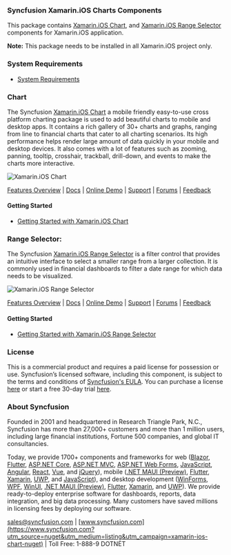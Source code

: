 ### Syncfusion Xamarin.iOS Charts Components
This package contains [Xamarin.iOS Chart](https://www.syncfusion.com/xamarin-ios-ui-controls/charts?utm_source=nuget&utm_medium=listing&utm_campaign=xamarin-ios-chart-nuget), and [Xamarin.iOS Range Selector](https://www.syncfusion.com/xamarin-ios-ui-controls/range-selector?utm_source=nuget&utm_medium=listing&utm_campaign=xamarin-ios-chart-nuget) components for Xamarin.iOS application.

**Note:** This package needs to be installed in all Xamarin.iOS project only.

### System Requirements

* [System Requirements](https://help.syncfusion.com/xamarin-ios/installation-and-upgrade/system-requirements?utm_source=nuget&utm_medium=listing&utm_campaign=xamarin-ios-chart-nuget)

### Chart

The Syncfusion [Xamarin.iOS Chart](https://www.syncfusion.com/xamarin-ios-ui-controls/charts?utm_source=nuget&utm_medium=listing&utm_campaign=xamarin-ios-chart-nuget) a mobile friendly easy-to-use cross platform charting package is used to add beautiful charts to mobile and desktop apps. It contains a rich gallery of 30+ charts and graphs, ranging from line to financial charts that cater to all charting scenarios. Its high performance helps render large amount of data quickly in your mobile and desktop devices. It also comes with a lot of features such as zooming, panning, tooltip, crosshair, trackball, drill-down, and events to make the charts more interactive.

![Xamarin.iOS Chart](https://cdn.syncfusion.com/nuget-readme/xamarin/xamarin_ios_chart.png)

[Features Overview](https://www.syncfusion.com/xamarin-ios-ui-controls/charts?utm_source=nuget&utm_medium=listing&utm_campaign=xamarin-ios-chart-nuget) | [Docs](https://help.syncfusion.com/xamarin-ios/sfchart/getting-started?utm_source=nuget&utm_medium=listing&utm_campaign=xamarin-ios-chart-nuget) | [Online Demo](https://github.com/syncfusion/xamarin-demos?utm_source=nuget&utm_medium=listing&utm_campaign=xamarin-ios-chart-nuget) | [Support](https://www.syncfusion.com/support/directtrac/incidents/newincident?utm_source=nuget&utm_medium=listing&utm_campaign=xamarin-ios-chart-nuget) | [Forums](https://www.syncfusion.com/forums/xamarin.ios?utm_source=nuget&utm_medium=listing&utm_campaign=xamarin-ios-chart-nuget) | [Feedback](https://www.syncfusion.com/feedback/xamarin-ios?utm_source=nuget&utm_medium=listing&utm_campaign=xamarin-ios-chart-nuget)

#### Getting Started

* [Getting Started with Xamarin.iOS Chart](https://help.syncfusion.com/xamarin-ios/sfchart/getting-started?utm_source=nuget&utm_medium=listing&utm_campaign=xamarin-ios-chart-nuget)

### Range Selector:
The Syncfusion [Xamarin.iOS Range Selector](https://www.syncfusion.com/xamarin-ios-ui-controls/range-selector?utm_source=nuget&utm_medium=listing&utm_campaign=xamarin-ios-chart-nuget) is a filter control that provides an intuitive interface to select a smaller range from a larger collection. It is commonly used in financial dashboards to filter a date range for which data needs to be visualized.

![Xamarin.iOS Range Selector](https://cdn.syncfusion.com/nuget-readme/xamarin/xamarin_ios_range_selector.png)

[Features Overview](https://www.syncfusion.com/xamarin-ios-ui-controls/range-selector?utm_source=nuget&utm_medium=listing&utm_campaign=xamarin-ios-chart-nuget) | [Docs](https://help.syncfusion.com/xamarin-ios/sfdatetimerangenavigator/getting-started?utm_source=nuget&utm_medium=listing&utm_campaign=xamarin-ios-chart-nuget) | [Online Demo](https://github.com/syncfusion/xamarin-demos?utm_source=nuget&utm_medium=listing&utm_campaign=xamarin-ios-chart-nuget) | [Support](https://www.syncfusion.com/support/directtrac/incidents/newincident?utm_source=nuget&utm_medium=listing&utm_campaign=xamarin-ios-chart-nuget) | [Forums](https://www.syncfusion.com/forums/xamarin.ios?utm_source=nuget&utm_medium=listing&utm_campaign=xamarin-ios-chart-nuget) | [Feedback](https://www.syncfusion.com/feedback/xamarin-ios?utm_source=nuget&utm_medium=listing&utm_campaign=xamarin-ios-chart-nuget)

#### Getting Started

* [Getting Started with Xamarin.iOS Range Selector](https://help.syncfusion.com/xamarin-ios/sfdatetimerangenavigator/getting-started?utm_source=nuget&utm_medium=listing&utm_campaign=xamarin-ios-chart-nuget)

### License

This is a commercial product and requires a paid license for possession or use. Syncfusion’s licensed software, including this component, is subject to the terms and conditions of [Syncfusion's EULA](https://www.syncfusion.com/eula/es/?utm_source=nuget&utm_medium=listing&utm_campaign=xamarin-ios-chart-nuget). You can purchase a license [here](https://www.syncfusion.com/sales/products?utm_source=nuget&utm_medium=listing&utm_campaign=xamarin-ios-chart-nuget) or start a free 30-day trial [here](https://www.syncfusion.com/account/manage-trials/start-trials?utm_source=nuget&utm_medium=listing&utm_campaign=xamarin-ios-chart-nuget).

### About Syncfusion

Founded in 2001 and headquartered in Research Triangle Park, N.C., Syncfusion has more than 27,000+ customers and more than 1 million users, including large financial institutions, Fortune 500 companies, and global IT consultancies.
 
Today, we provide 1700+ components and frameworks for web ([Blazor](https://www.syncfusion.com/blazor-components?utm_source=nuget&utm_medium=listing&utm_campaign=xamarin-ios-chart-nuget), [Flutter](https://www.syncfusion.com/flutter-widgets?utm_source=nuget&utm_medium=listing&utm_campaign=xamarin-ios-chart-nuget), [ASP.NET Core](https://www.syncfusion.com/aspnet-core-ui-controls?utm_source=nuget&utm_medium=listing&utm_campaign=xamarin-ios-chart-nuget), [ASP.NET MVC](https://www.syncfusion.com/aspnet-mvc-ui-controls?utm_source=nuget&utm_medium=listing&utm_campaign=xamarin-ios-chart-nuget), [ASP.NET Web Forms](https://www.syncfusion.com/jquery/aspnet-webforms-ui-controls?utm_source=nuget&utm_medium=listing&utm_campaign=xamarin-ios-chart-nuget), [JavaScript](https://www.syncfusion.com/javascript-ui-controls?utm_source=nuget&utm_medium=listing&utm_campaign=xamarin-ios-chart-nuget), [Angular](https://www.syncfusion.com/angular-ui-components?utm_source=nuget&utm_medium=listing&utm_campaign=xamarin-ios-chart-nuget), [React](https://www.syncfusion.com/react-ui-components?utm_source=nuget&utm_medium=listing&utm_campaign=xamarin-ios-chart-nuget), [Vue](https://www.syncfusion.com/vue-ui-components?utm_source=nuget&utm_medium=listing&utm_campaign=xamarin-ios-chart-nuget), and [jQuery](https://www.syncfusion.com/jquery-ui-widgets?utm_source=nuget&utm_medium=listing&utm_campaign=xamarin-ios-chart-nuget)), mobile ([.NET MAUI (Preview)](https://www.syncfusion.com/maui-controls?utm_source=nuget&utm_medium=listing&utm_campaign=xamarin-ios-chart-nuget), [Flutter](https://www.syncfusion.com/flutter-widgets?utm_source=nuget&utm_medium=listing&utm_campaign=xamarin-ios-chart-nuget), [Xamarin](https://www.syncfusion.com/xamarin-ui-controls?utm_source=nuget&utm_medium=listing&utm_campaign=xamarin-ios-chart-nuget), [UWP](https://www.syncfusion.com/uwp-ui-controls?utm_source=nuget&utm_medium=listing&utm_campaign=xamarin-ios-chart-nuget), and [JavaScript](https://www.syncfusion.com/javascript-ui-controls?utm_source=nuget&utm_medium=listing&utm_campaign=xamarin-ios-chart-nuget)), and desktop development ([WinForms](https://www.syncfusion.com/winforms-ui-controls?utm_source=nuget&utm_medium=listing&utm_campaign=xamarin-ios-chart-nuget), [WPF](https://www.syncfusion.com/wpf-controls?utm_source=nuget&utm_medium=listing&utm_campaign=xamarin-ios-chart-nuget), [WinUI](https://www.syncfusion.com/winui-controls?utm_source=nuget&utm_medium=listing&utm_campaign=xamarin-ios-chart-nuget), [.NET MAUI (Preview)](https://www.syncfusion.com/maui-controls?utm_source=nuget&utm_medium=listing&utm_campaign=xamarin-ios-chart-nuget), [Flutter](https://www.syncfusion.com/flutter-widgets?utm_source=nuget&utm_medium=listing&utm_campaign=xamarin-ios-chart-nuget), [Xamarin](https://www.syncfusion.com/xamarin-ui-controls?utm_source=nuget&utm_medium=listing&utm_campaign=xamarin-ios-chart-nuget), and [UWP](https://www.syncfusion.com/uwp-ui-controls?utm_source=nuget&utm_medium=listing&utm_campaign=xamarin-ios-chart-nuget)). We provide ready-to-deploy enterprise software for dashboards, reports, data integration, and big data processing. Many customers have saved millions in licensing fees by deploying our software.

[sales@syncfusion.com](mailto:sales@syncfusion.com?Subject=Syncfusion%20Xamarin.iOS%20Chart-%20NuGet) | [www.syncfusion.com](https://www.syncfusion.com?utm_source=nuget&utm_medium=listing&utm_campaign=xamarin-ios-chart-nuget) | Toll Free: 1-888-9 DOTNET


     